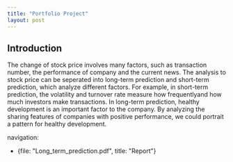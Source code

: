 ```yaml
---
title: "Portfolio Project"
layout: post
---
```


## Introduction
The change of stock price involves many factors, such as transaction number, the performance of company and the current news. The analysis to stock price can be seperated into long-term prediction and short-term prediction, which analyze different factors. For example, in short-term prediction, the volatility and turnover rate measure how frequentlyand how much investors make transactions. In long-term prediction, healthy development is an important factor to the company. By analyzing the sharing features of companies with positive performance, we could portrait a pattern for healthy development.

navigation:
  - {file: "Long_term_prediction.pdf", title: "Report"}

